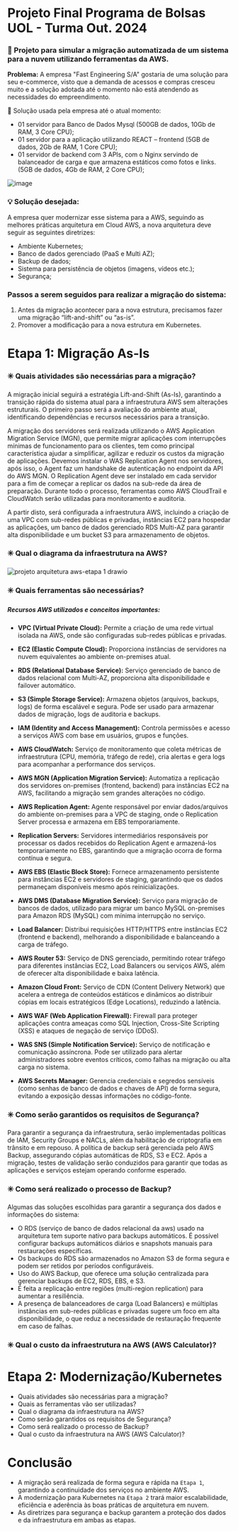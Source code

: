 # Projeto Final Programa de Bolsas UOL - Turma Out. 2024

### 📄 Projeto para simular a migração automatizada de um sistema para a nuvem utilizando ferramentas da AWS.

**Problema:** A empresa "Fast Engineering S/A" gostaria de uma solução para seu e-commerce, visto que a demanda de acessos e compras cresceu muito e a solução adotada até o momento não está atendendo as necessidades do empreendimento.

📌 Solução usada pela empresa até o atual momento:

- 01 servidor para Banco de Dados Mysql (500GB de dados, 10Gb de RAM, 3 Core CPU);
- 01 servidor para a aplicação utilizando REACT – frontend (5GB de dados, 2Gb de RAM, 1 Core CPU);
- 01 servidor de backend com 3 APIs, com o Nginx servindo de balanceador de carga e que armazena estáticos como fotos e links. (5GB de dados, 4Gb de RAM, 2 Core CPU); 

![image](https://github.com/user-attachments/assets/154f6483-7375-41b6-8529-3f714ce6ce26)

### 💡 Solução desejada:

A empresa quer modernizar esse sistema para a AWS, seguindo as melhores práticas arquitetura em Cloud AWS, a nova arquitetura deve seguir as seguintes diretrizes:

-  Ambiente Kubernetes;
-  Banco de dados gerenciado (PaaS e Multi AZ);
-  Backup de dados;
-  Sistema para persistência de objetos (imagens, vídeos etc.);
-  Segurança;

### Passos a serem seguidos para realizar a migração do sistema:

1) Antes da migração acontecer para a nova estrutura, precisamos fazer uma migração “lift-and-shift” ou “as-is”.
2) Promover a modificação para a nova estrutura em Kubernetes.

# Etapa 1: Migração As-Is

### ✳️ Quais atividades são necessárias para a migração?

A migração inicial seguirá a estratégia Lift-and-Shift (As-Is), garantindo a transição rápida do sistema atual para a infraestrutura AWS sem alterações estruturais. O primeiro passo será a avaliação do ambiente atual, identificando dependências e recursos necessários para a transição.

A migração dos servidores será realizada utilizando o AWS Application Migration Service (MGN), que permite migrar aplicações com interrupções mínimas de funcionamento para os clientes, tem como principal característica ajudar a simplificar, agilizar e reduzir os custos da migração de aplicações. Devemos instalar o WAS Replication Agent nos servidores, após isso, o Agent faz um handshake de autenticação no endpoint da API do AWS MGN. O Replication Agent deve ser instalado em cada servidor para a fim de começar a replicar os dados na sub-rede da área de preparação. Durante todo o processo, ferramentas como AWS CloudTrail e CloudWatch serão utilizadas para monitoramento e auditoria. 

A partir disto, será configurada a infraestrutura AWS, incluindo a criação de uma VPC com sub-redes públicas e privadas, instâncias EC2 para hospedar as aplicações, um banco de dados gerenciado RDS Multi-AZ para garantir alta disponibilidade e um bucket S3 para armazenamento de objetos. 

### ✳️ Qual o diagrama da infraestrutura na AWS?

![projeto arquitetura aws-etapa 1 drawio](https://github.com/user-attachments/assets/07eb6515-b544-46cd-87ce-247b38e22fab)

### ✳️ Quais ferramentas são necessárias?

##### Recursos AWS utilizados e conceitos importantes:

- **VPC (Virtual Private Cloud):** Permite a criação de uma rede virtual isolada na AWS, onde são configuradas sub-redes públicas e privadas.

- **EC2 (Elastic Compute Cloud):** Proporciona instâncias de servidores na nuvem equivalentes ao ambiente on-premises atual.

- **RDS (Relational Database Service):** Serviço gerenciado de banco de dados relacional com Multi-AZ, proporciona alta disponibilidade e failover automático.

- **S3 (Simple Storage Service):** Armazena objetos (arquivos, backups, logs) de forma escalável e segura. Pode ser usado para armazenar dados de migração, logs de auditoria e backups.

- **IAM (Identity and Access Management):** Controla permissões e acesso a serviços AWS com base em usuários, grupos e funções.

- **AWS CloudWatch:** Serviço de monitoramento que coleta métricas de infraestrutura (CPU, memória, tráfego de rede), cria alertas e gera logs para acompanhar a performance dos serviços.

- **AWS MGN (Application Migration Service):** Automatiza a replicação dos servidores on-premises (frontend, backend) para instâncias EC2 na AWS, facilitando a migração sem grandes alterações no código.

- **AWS Replication Agent:** Agente responsável por enviar dados/arquivos do ambiente on-premises para a VPC de staging, onde o Replication Server processa e armazena em EBS temporariamente.

- **Replication Servers:** Servidores intermediários responsáveis por processar os dados recebidos do Replication Agent e armazená-los temporariamente no EBS, garantindo que a migração ocorra de forma contínua e segura.

- **AWS EBS (Elastic Block Store):** Fornece armazenamento persistente para instâncias EC2 e servidores de staging, garantindo que os dados permaneçam disponíveis mesmo após reinicializações.

- **AWS DMS (Database Migration Service):** Serviço para migração de bancos de dados, utilizado para migrar um banco MySQL on-premises para Amazon RDS (MySQL) com mínima interrupção no serviço.

- **Load Balancer:** Distribui requisições HTTP/HTTPS entre instâncias EC2 (frontend e backend), melhorando a disponibilidade e balanceando a carga de tráfego.

- **AWS Router 53:** Serviço de DNS gerenciado, permitindo rotear tráfego para diferentes instâncias EC2, Load Balancers ou serviços AWS, além de oferecer alta disponibilidade e baixa latência.

- **Amazon Cloud Front:** Serviço de CDN (Content Delivery Network) que acelera a entrega de conteúdos estáticos e dinâmicos ao distribuir cópias em locais estratégicos (Edge Locations), reduzindo a latência.

- **AWS WAF (Web Application Firewall):** Firewall para proteger aplicações contra ameaças como SQL Injection, Cross-Site Scripting (XSS) e ataques de negação de serviço (DDoS).

- **WAS SNS (Simple Notification Service):** Serviço de notificação e comunicação assíncrona. Pode ser utilizado para alertar administradores sobre eventos críticos, como falhas na migração ou alta carga no sistema.

- **AWS Secrets Manager:** Gerencia credenciais e segredos sensíveis (como senhas de banco de dados e chaves de API) de forma segura, evitando a exposição dessas informações no código-fonte.

### ✳️ Como serão garantidos os requisitos de Segurança?

Para garantir a segurança da infraestrutura, serão implementadas políticas de IAM, Security Groups e NACLs, além da habilitação de criptografia em trânsito e em repouso. A política de backup será gerenciada pelo AWS Backup, assegurando cópias automáticas de RDS, S3 e EC2. Após a migração, testes de validação serão conduzidos para garantir que todas as aplicações e serviços estejam operando conforme esperado.

### ✳️ Como será realizado o processo de Backup?

Algumas das soluções escolhidas para garantir a segurança dos dados e informações do sistema:

- O RDS (serviço de banco de dados relacional da aws) usado na arquitetura tem suporte nativo para backups automáticos. É possível configurar backups automáticos diários e snapshots manuais para restaurações específicas.
- Os backups do RDS são armazenados no Amazon S3 de forma segura e podem ser retidos por períodos configuráveis.
- Uso do AWS Backup, que oferece uma solução centralizada para gerenciar backups de EC2, RDS, EBS, e S3.
- É feita a replicação entre regiões (multi-region replication) para aumentar a resiliência.
- A presença de balanceadores de carga (Load Balancers) e múltiplas instâncias em sub-redes públicas e privadas sugere um foco em alta disponibilidade, o que reduz a necessidade de restauração frequente em caso de falhas.

### ✳️ Qual o custo da infraestrutura na AWS (AWS Calculator)? 

# Etapa 2: Modernização/Kubernetes 

- Quais atividades são necessárias para a migração?
- Quais as ferramentas vão ser utilizadas?
- Qual o diagrama da infraestrutura na AWS?
- Como serão garantidos os requisitos de Segurança?
- Como será realizado o processo de Backup?
- Qual o custo da infraestrutura na AWS (AWS Calculator)? 

# Conclusão

- A migração será realizada de forma segura e rápida na ``Etapa 1``, garantindo a continuidade dos serviços no ambiente AWS.
- A modernização para Kubernetes na ``Etapa 2`` trará maior escalabilidade, eficiência e aderência às boas práticas de arquitetura em nuvem.
- As diretrizes para segurança e backup garantem a proteção dos dados e da infraestrutura em ambas as etapas.
